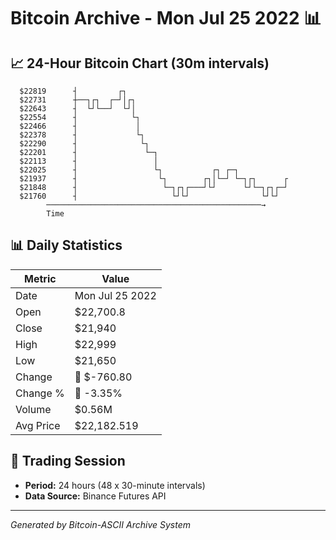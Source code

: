 # Bitcoin Archive - Mon Jul 25 2022 📊

## 📈 24-Hour Bitcoin Chart (30m intervals)

```
  $22819      ┤         ┌┐                                     
  $22731      ┼──┐┌┐  ┌─┘│┌┐                                   
  $22643      ┤  └┘└──┘  └┘│                                   
  $22554      ┤            └┐                                  
  $22466      ┤             │                                  
  $22378      ┤             └┐                                 
  $22290      ┤              └┐                                
  $22201      ┤               └─┐                              
  $22113      ┤                 │                              
  $22025      ┤                 └┐           ┌┐ ┌─┐            
  $21937      ┤                  └┐        ┌┐│└─┘ └─┐┌┐      ┌ 
  $21848      ┤                   └─┐┌┐┌───┘└┘      └┘└─┐┌┐┌─┘ 
  $21760      ┤                     └┘└┘                └┘└┘   
        ────────────────────────────────────────────────→
        Time
```

## 📊 Daily Statistics

| Metric | Value |
|--------|-------|
| Date | Mon Jul 25 2022 |
| Open | $22,700.8 |
| Close | $21,940 |
| High | $22,999 |
| Low | $21,650 |
| Change | 🔴 $-760.80 |
| Change % | 🔴 -3.35% |
| Volume | $0.56M |
| Avg Price | $22,182.519 |

## 📅 Trading Session

- **Period:** 24 hours (48 x 30-minute intervals)
- **Data Source:** Binance Futures API

---
*Generated by Bitcoin-ASCII Archive System*
